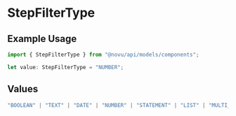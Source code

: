 # StepFilterType

## Example Usage

```typescript
import { StepFilterType } from "@novu/api/models/components";

let value: StepFilterType = "NUMBER";
```

## Values

```typescript
"BOOLEAN" | "TEXT" | "DATE" | "NUMBER" | "STATEMENT" | "LIST" | "MULTI_LIST" | "GROUP"
```